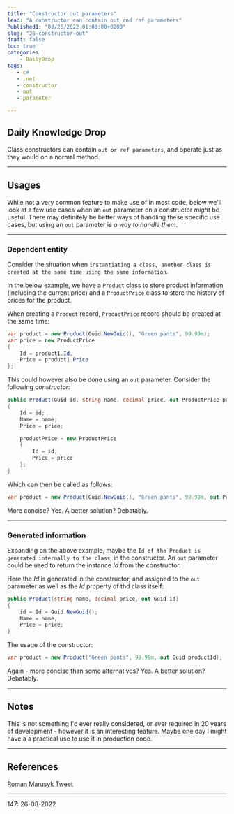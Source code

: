 ```yaml
---
title: "Constructor out parameters"
lead: "A constructor can contain out and ref parameters"
Published1: "08/26/2022 01:00:00+0200"
slug: "26-constructor-out"
draft: false
toc: true
categories:
    - DailyDrop
tags:
   - c#
   - .net
   - constructor
   - out
   - parameter

---
```


## Daily Knowledge Drop

Class constructors can contain `out or ref parameters`, and operate just as they would on a normal method.

---

## Usages

While not a very common feature to make use of in most code, below we'll look at a few use cases when an `out` parameter on a constructor _might_ be useful. There may definitely be better ways of handling these specific use cases, but using an `out` parameter is _a way to handle them_.

---

### Dependent entity 

Consider the situation when `instantiating a class, another class is created at the same time using the same information`. 

In the below example, we have a `Product` class to store product information (including the current price) and a `ProductPrice` class to store the history of prices for the product.

When creating a `Product` record, `ProductPrice` record should be created at the same time:

``` csharp
var product = new Product(Guid.NewGuid(), "Green pants", 99.99m);
var price = new ProductPrice
{
    Id = product1.Id,
    Price = product1.Price
};
```

This could however also be done using an `out` parameter. Consider the following _constructor_:

``` csharp
public Product(Guid id, string name, decimal price, out ProductPrice productPrice)
{
    Id = id;
    Name = name;
    Price = price;

    productPrice = new ProductPrice 
    { 
        Id = id, 
        Price = price 
    };
}
```

Which can then be called as follows:

``` csharp
var product = new Product(Guid.NewGuid(), "Green pants", 99.99m, out ProductPrice price);
```

More concise? Yes. A better solution? Debatably.

---

### Generated information

Expanding on the above example, maybe the `Id of the Product is generated internally to the class`, in the constructor. An `out` parameter could be used to return the instance _Id_ from the constructor.

Here the _Id_ is generated in the constructor, and assigned to the `out` parameter as well as the _Id_ property of thd class itself:

``` csharp
public Product(string name, decimal price, out Guid id)
{
    id = Id = Guid.NewGuid();
    Name = name;
    Price = price;
}
```

The usage of the constructor:

``` csharp
var product = new Product("Green pants", 99.99m, out Guid productId);
```

Again - more concise than some alternatives? Yes. A better solution? Debatably.

---

## Notes

This is not something I'd ever really considered, or ever required in 20 years of development - however it is an interesting feature. Maybe one day I might have a  a practical use to use it in production code.

---

## References

[Roman Marusyk Tweet](https://twitter.com/MarusykRoman/status/1550995942576476162)   

---

<?# DailyDrop ?>147: 26-08-2022<?#/ DailyDrop ?>
